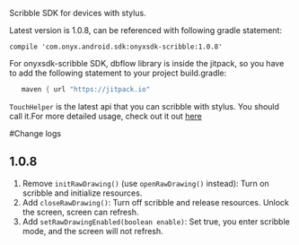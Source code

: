 Scribble SDK for devices with stylus.

Latest version is 1.0.8, can be referenced with following gradle statement:

    compile 'com.onyx.android.sdk:onyxsdk-scribble:1.0.8'

For onyxsdk-scribble SDK, dbflow library is inside the jitpack, so you have to add the following statement to your project build.gradle:
```gradle
   maven { url "https://jitpack.io" 
```

`TouchHelper` is the latest api that you can scribble with stylus. You should call it.For more detailed usage, check out it out [here](https://github.com/onyx-intl/OnyxAndroidSample/blob/master/doc/Scribble-TouchHelper-API.md)

#Change logs

## 1.0.8
1. Remove `initRawDrawing()` (use `openRawDrawing()` instead): Turn on scribble and initialize resources.
2. Add `closeRawDrawing()`: Turn off scribble and release resources. Unlock the screen, screen can refresh.
3. Add `setRawDrawingEnabled(boolean enable)`: Set true, you enter scribble mode, and the screen will not refresh.
